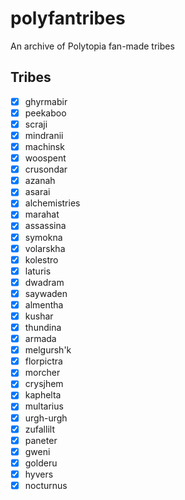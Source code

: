 # polyfantribes
An archive of Polytopia fan-made tribes

## Tribes
 - [x] ghyrmabir
 - [x] peekaboo
 - [x] scraji
 - [x] mindranii
 - [x] machinsk
 - [x] woospent
 - [x] crusondar
 - [x] azanah
 - [x] asarai
 - [x] alchemistries
 - [x] marahat
 - [x] assassina
 - [x] symokna
 - [x] volarskha
 - [x] kolestro
 - [x] laturis
 - [x] dwadram
 - [x] saywaden
 - [x] almentha
 - [x] kushar
 - [x] thundina
 - [x] armada
 - [x] melgursh'k
 - [x] florpictra
 - [x] morcher
 - [x] crysjhem
 - [x] kaphelta
 - [x] multarius
 - [x] urgh-urgh
 - [x] zufallilt
 - [x] paneter
 - [x] gweni
 - [x] golderu
 - [x] hyvers
 - [x] nocturnus
